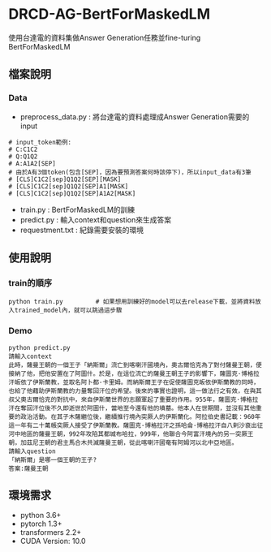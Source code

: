 # DRCD-AG-BertForMaskedLM
使用台達電的資料集做Answer Generation任務並fine-turing BertForMaskedLM

## 檔案說明
### Data
- preprocess_data.py : 將台達電的資料處理成Answer Generation需要的input
```
# input_token範例:
# C:C1C2
# Q:Q1Q2
# A:A1A2[SEP]
# 由於A有3個token(包含[SEP]，因為要預測答案何時該停下)，所以input_data有3筆
# [CLS]C1C2[sep]Q1Q2[SEP][MASK]
# [CLS]C1C2[sep]Q1Q2[SEP]A1[MASK]
# [CLS]C1C2[sep]Q1Q2[SEP]A1A2[MASK]
```
- train.py : BertForMaskedLM的訓練
- predict.py : 輸入context和question來生成答案
- requestment.txt : 紀錄需要安裝的環境
## 使用說明
### train的順序
```
python train.py         # 如果想用訓練好的model可以去release下載，並將資料放入trained_model內，就可以跳過這步驟
```
### Demo
```
python predict.py
請輸入context
此時，薩曼王朝的一個王子「納斯爾」流亡到喀喇汗國境內，奧古爾恰克為了對付薩曼王朝，便接納了他，把他安置在了阿圖什。於是，在這位流亡的薩曼王朝王子的影響下，薩圖克·博格拉汗皈依了伊斯蘭教，並取名阿卜都·卡里姆。而納斯爾王子在促使薩圖克皈依伊斯蘭教的同時，也給了他藉助伊斯蘭教的力量奪回汗位的希望。後來的事實也證明，這一做法行之有效，在與其叔父奧古爾恰克的對抗中，來自伊斯蘭世界的志願軍起了重要的作用。955年，薩圖克·博格拉汗在奪回汗位後不久即逝世於阿圖什，當地至今還有他的墳墓。他本人在世期間，並沒有其他重要的政治活動。在其子木薩繼位後，繼續推行境內突厥人的伊斯蘭化。阿拉伯史書記載：960年這一年有二十萬帳突厥人接受了伊斯蘭教。薩圖克·博格拉汗之孫哈侖·博格拉汗自八剌沙袞出征河中地區的薩曼王朝，992年攻陷其都城布哈拉，999年，他聯合今阿富汗境內的另一突厥王朝，加茲尼王朝的君主馬合木共滅薩曼王朝，從此喀喇汗國奄有阿姆河以北中亞地區。
請輸入question
「納斯爾」是哪一個王朝的王子?
答案:薩曼王朝
```
## 環境需求
- python 3.6+
- pytorch 1.3+
- transformers 2.2+
- CUDA Version: 10.0
